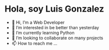 # Hola, soy Luis Gonzalez

- 👋 Hi, I’m a Web Developer
- 👀 I’m interested in be better than yesterday
- 🌱 I’m currently learning Python
- 💞️ I’m looking to collaborate on many projects
- 📫 How to reach me ...

<!---
luisg-csi/luisg-csi is a ✨ special ✨ repository because its `README.md` (this file) appears on your GitHub profile.
You can click the Preview link to take a look at your changes.
--->
